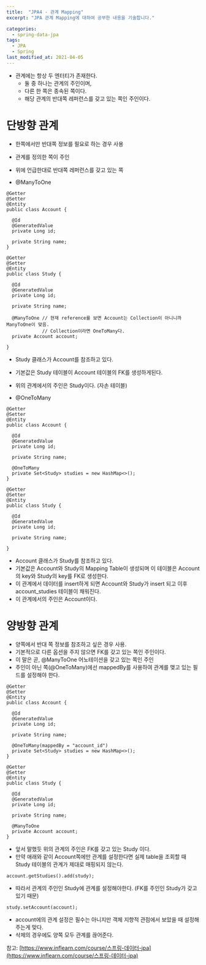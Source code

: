 ```yaml
---
title:  "JPA4 - 관계 Mapping"
excerpt: "JPA 관계 Mapping에 대하여 공부한 내용을 기술합니다."

categories:
  - spring-data-jpa
tags:
  - JPA
  - Spring
last_modified_at: 2021-04-05
---
```


* 관계에는 항상 두 엔터티가 존재한다.
  * 둘 중 하나는 관계의 주인이며,
  * 다른 한 쪽은 종속된 쪽이다.
  * 해당 관계의 반대쪽 레퍼런스를 갖고 있는 쪽인 주인이다.

# 단방향 관계
  * 한쪽에서만 반대쪽 정보를 필요로 하는 경우 사용
  * 관계를 정의한 쪽이 주인
  * 위에 언급한대로 반대쪽 레퍼런스를 갖고 있는 쪽

* @ManyToOne

```
@Getter
@Setter
@Entity
public class Account {

  @Id
  @GeneratedValue
  private Long id;

  private String name;
}

@Getter
@Setter
@Entity
public class Study {

  @Id
  @GeneratedValue
  private Long id;

  private String name;

  @ManyToOne // 현재 reference를 보면 Account는 Collection이 아니니까 ManyToOne이 맞음.
             // Collection이라면 OneToMany다.
  private Account account;

}

```

  * Study 클래스가 Account를 참조하고 있다.
  * 기본값은 Study 테이블이 Account 테이블의 FK를 생성하게된다.
  * 위의 관계에서의 주인은 Study이다. (자손 테이블)

* @OneToMany

```
@Getter
@Setter
@Entity
public class Account {

  @Id
  @GeneratedValue
  private Long id;

  private String name;

  @OneToMany
  private Set<Study> studies = new HashMap<>();
}

@Getter
@Setter
@Entity
public class Study {

  @Id
  @GeneratedValue
  private Long id;

  private String name;

}
```
  * Account 클래스가 Study를 참조하고 있다. 
  * 기본값은 Account와 Study의 Mapping Table이 생성되며 이 테이블은 Account의 key와 Study의 key를 FK로 생성한다.
  * 이 관계에서 데이터를 insert하게 되면 Account와 Study가 insert 되고 이후 account_studies 테이블이 채워진다.
  * 이 관계에서의 주인은 Account이다.

# 양방향 관계
  * 양쪽에서 반대 쪽 정보를 참조하고 싶은 경우 사용.
  * 기본적으로 다른 옵션을 주지 않으면 FK를 갖고 있는 쪽인 주인이다.
  * 이 말은 곧, @ManyToOne 어노테이션을 갖고 있는 쪽인 주인
  * 주인이 아닌 쪽(@OneToMany)에선 mappedBy를 사용하여 관계를 맺고 있는 필드를 설정해야 한다.
  
  ```
  @Getter
  @Setter
  @Entity
  public class Account {

    @Id
    @GeneratedValue
    private Long id;

    private String name;

    @OneToMany(mappedBy = "account_id")
    private Set<Study> studies = new HashMap<>();
  }

  @Getter
  @Setter
  @Entity
  public class Study {

    @Id
    @GeneratedValue
    private Long id;

    private String name;

    @ManyToOne
    private Account account;
  }
  ```
  * 앞서 말했듯 위의 관계의 주인은 FK를 갖고 있는 Study 이다.
  * 만약 애래와 같이 Account쪽에만 관계를 설정한다면 실제 table을 조회할 때 Study 테이블의 관계가 제대로 매핑되지 않는다.
  
  ```
  account.getStudies().add(study);
  ```

  * 따라서 관계의 주인인 Study에 관계를 설정해야한다. (FK를 주인인 Study가 갖고 있기 때문)

  ```
  study.setAccount(account);
  ```
  * account에의 관계 설정은 필수는 아니지만 객체 지향적 관점에서 보았을 때 설정해주는게 맞다.
  * 삭제의 경우에도 양쪽 모두 관계를 끊어준다.


  참고: [https://www.inflearn.com/course/스프링-데이터-jpa](https://www.inflearn.com/course/스프링-데이터-jpa)